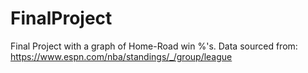 # FinalProject
Final Project with a graph of Home-Road win %'s.
Data sourced from:  https://www.espn.com/nba/standings/_/group/league